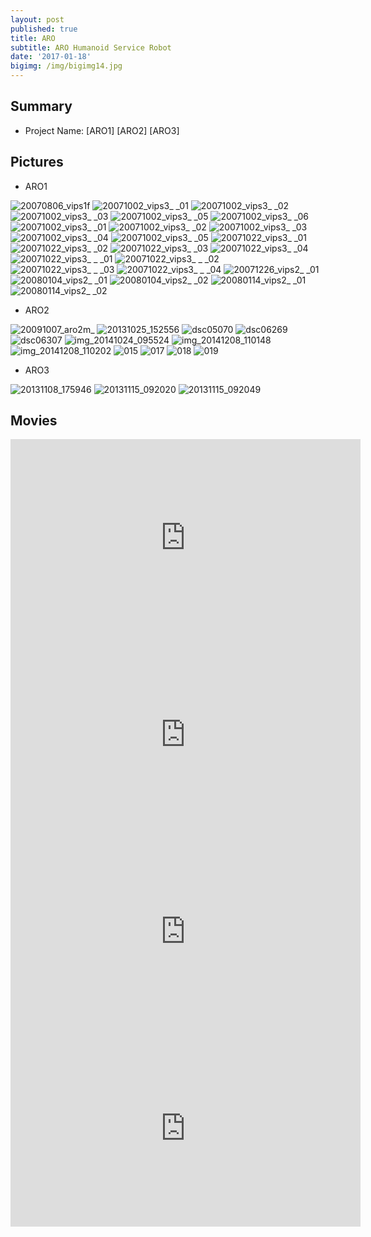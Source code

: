 ```yaml
---
layout: post
published: true
title: ARO
subtitle: ARO Humanoid Service Robot
date: '2017-01-18'
bigimg: /img/bigimg14.jpg
---
```


## Summary
* Project Name: [ARO1] [ARO2] [ARO3]

## Pictures

* ARO1

![20070806_vips1f](https://cloud.githubusercontent.com/assets/12775748/22053840/8ec7c6ea-dd96-11e6-952f-4641ea17fd4d.JPG)
![20071002_vips3_ _01](https://cloud.githubusercontent.com/assets/12775748/22053842/8ecb5d50-dd96-11e6-8e8a-5e0684b6bc10.jpg)
![20071002_vips3_ _02](https://cloud.githubusercontent.com/assets/12775748/22053841/8ec9d64c-dd96-11e6-9917-17f7246b3d0b.jpg)
![20071002_vips3_ _03](https://cloud.githubusercontent.com/assets/12775748/22053843/8ecbb12e-dd96-11e6-91d0-6cafc8cac65e.jpg)
![20071002_vips3_ _05](https://cloud.githubusercontent.com/assets/12775748/22053844/8ed05922-dd96-11e6-88a5-117c42bc8180.jpg)
![20071002_vips3_ _06](https://cloud.githubusercontent.com/assets/12775748/22053846/8eef012e-dd96-11e6-898b-318d905a23da.jpg)
![20071002_vips3_ _01](https://cloud.githubusercontent.com/assets/12775748/22053847/8eef5f34-dd96-11e6-804f-1ea2a4b44bb0.jpg)
![20071002_vips3_ _02](https://cloud.githubusercontent.com/assets/12775748/22053845/8eeef166-dd96-11e6-8f9c-04076ee25b35.jpg)
![20071002_vips3_ _03](https://cloud.githubusercontent.com/assets/12775748/22053848/8ef175bc-dd96-11e6-80ab-0a21e11468fd.jpg)
![20071002_vips3_ _04](https://cloud.githubusercontent.com/assets/12775748/22053849/8ef5fd9e-dd96-11e6-8008-0037fe3bf460.jpg)
![20071002_vips3_ _05](https://cloud.githubusercontent.com/assets/12775748/22053852/8f152b1a-dd96-11e6-8c24-bf3d88aff53d.jpg)
![20071022_vips3_ _01](https://cloud.githubusercontent.com/assets/12775748/22053850/8f121ca4-dd96-11e6-999b-ffe3203e1e73.JPG)
![20071022_vips3_ _02](https://cloud.githubusercontent.com/assets/12775748/22053851/8f142148-dd96-11e6-8dad-24b715f428e9.JPG)
![20071022_vips3_ _03](https://cloud.githubusercontent.com/assets/12775748/22053853/8f161746-dd96-11e6-8e11-3cf53fa5536f.JPG)
![20071022_vips3_ _04](https://cloud.githubusercontent.com/assets/12775748/22053854/8f1c3d42-dd96-11e6-99a7-7ea17ae37daa.JPG)
![20071022_vips3_ _ _01](https://cloud.githubusercontent.com/assets/12775748/22053856/8f393d02-dd96-11e6-9eae-a343d847b754.JPG)
![20071022_vips3_ _ _02](https://cloud.githubusercontent.com/assets/12775748/22053855/8f38c502-dd96-11e6-81e5-53655fab33b3.JPG)
![20071022_vips3_ _ _03](https://cloud.githubusercontent.com/assets/12775748/22053857/8f3babaa-dd96-11e6-9f12-46489fe897b2.JPG)
![20071022_vips3_ _ _04](https://cloud.githubusercontent.com/assets/12775748/22053858/8f3d370e-dd96-11e6-806e-eaf4d5a56bc1.JPG)
![20071226_vips2_ _01](https://cloud.githubusercontent.com/assets/12775748/22053859/8f4415d8-dd96-11e6-9805-4035375bab75.JPG)
![20080104_vips2_ _01](https://cloud.githubusercontent.com/assets/12775748/22053860/8f5db4de-dd96-11e6-983b-69463e2f539d.JPG)
![20080104_vips2_ _02](https://cloud.githubusercontent.com/assets/12775748/22053861/8f5de2e2-dd96-11e6-8bb6-b995ce33024a.JPG)
![20080114_vips2_ _01](https://cloud.githubusercontent.com/assets/12775748/22053862/8f6155ee-dd96-11e6-923a-d4f593b298b8.JPG)
![20080114_vips2_ _02](https://cloud.githubusercontent.com/assets/12775748/22053863/8f62e9ae-dd96-11e6-8e97-5ad787910119.JPG)



* ARO2

![20091007_aro2m_](https://cloud.githubusercontent.com/assets/12775748/22053872/9ab47534-dd96-11e6-8e8e-a674b5eade95.png)
![20131025_152556](https://cloud.githubusercontent.com/assets/12775748/22053873/9adda990-dd96-11e6-977d-b1086be6181d.jpg)
![dsc05070](https://cloud.githubusercontent.com/assets/12775748/22053874/9af42e90-dd96-11e6-97ec-b30047f1b1f7.JPG)
![dsc06269](https://cloud.githubusercontent.com/assets/12775748/22053875/9af76470-dd96-11e6-9b51-ba69ee2a7a2d.JPG)
![dsc06307](https://cloud.githubusercontent.com/assets/12775748/22053876/9af9a794-dd96-11e6-8f61-3551ed7f7e0a.JPG)
![img_20141024_095524](https://cloud.githubusercontent.com/assets/12775748/22053877/9afa8c72-dd96-11e6-880d-c5c4818fe6cd.jpg)
![img_20141208_110148](https://cloud.githubusercontent.com/assets/12775748/22053878/9b02ba5a-dd96-11e6-9bb0-9fd947b98327.jpg)
![img_20141208_110202](https://cloud.githubusercontent.com/assets/12775748/22053879/9b193154-dd96-11e6-9442-813c9b557144.jpg)
![015](https://cloud.githubusercontent.com/assets/12775748/22053880/9b1d7480-dd96-11e6-8dac-baf848027b8f.jpg)
![017](https://cloud.githubusercontent.com/assets/12775748/22053881/9b21b3ce-dd96-11e6-8d08-8ae8d27fd8b3.jpg)
![018](https://cloud.githubusercontent.com/assets/12775748/22053882/9b24a106-dd96-11e6-856d-505383019b82.jpg)
![019](https://cloud.githubusercontent.com/assets/12775748/22053883/9b2a45f2-dd96-11e6-9c5e-e87e0acdb515.jpg)



* ARO3

![20131108_175946](https://cloud.githubusercontent.com/assets/12775748/22053886/a3ce393e-dd96-11e6-82ef-0d6159a19788.jpg)
![20131115_092020](https://cloud.githubusercontent.com/assets/12775748/22053887/a3ce5914-dd96-11e6-9d0e-1c6f70565124.jpg)
![20131115_092049](https://cloud.githubusercontent.com/assets/12775748/22053888/a3f34c92-dd96-11e6-8078-1fe8bc3b25dc.jpg)





## Movies

<iframe width="560" height="315" src="https://www.youtube.com/embed/9_uy4GkZeNo" frameborder="0" allowfullscreen></iframe>
<iframe width="560" height="315" src="https://www.youtube.com/embed/ZmRCYNeG-D4" frameborder="0" allowfullscreen></iframe>
<iframe width="560" height="315" src="https://www.youtube.com/embed/3ffVztOzNEI" frameborder="0" allowfullscreen></iframe>
<iframe width="560" height="315" src="https://www.youtube.com/embed/8B1hxuSBX-A" frameborder="0" allowfullscreen></iframe>
